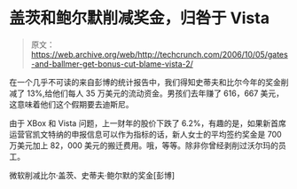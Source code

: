 # 盖茨和鲍尔默削减奖金，归咎于 Vista 

> 原文：<https://web.archive.org/web/http://techcrunch.com/2006/10/05/gates-and-ballmer-get-bonus-cut-blame-vista-2/>

在一个几乎不可读的来自彭博的统计报告中，我们得知史蒂夫和比尔今年的奖金削减了 13%,给他们每人 35 万美元的流动资金。男孩们去年赚了 616，667 美元，这意味着他们这个假期要去迪斯尼。

由于 XBox 和 Vista 问题，上一财年的股价下跌了 6.2%，有趣的是，如果新首席运营官凯文特纳的申报信息可以作为指标的话，新人女士的平均签约奖金是 700 万美元加上 82，000 美元的搬迁费用。哦，等等。除非你曾经剥削过沃尔玛的员工。

微软削减比尔·盖茨、史蒂夫·鲍尔默的奖金[彭博]